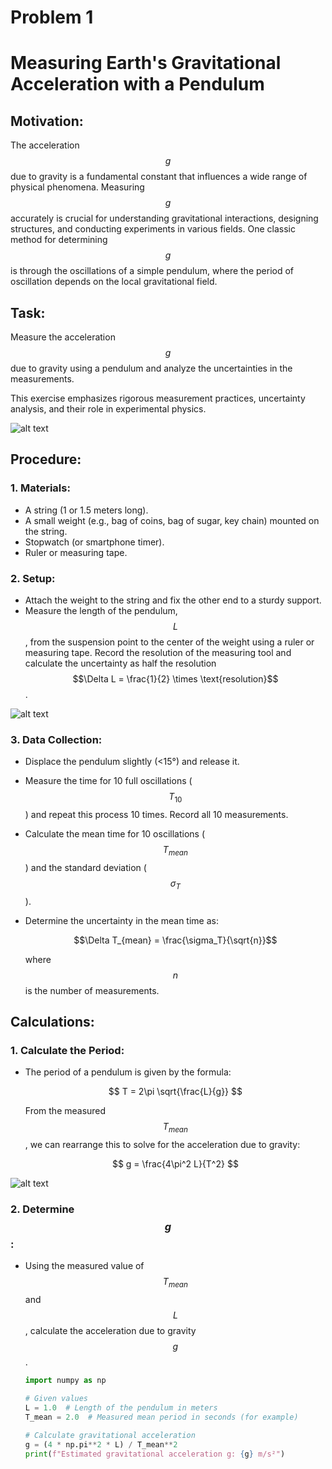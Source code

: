 # Problem 1
# Measuring Earth's Gravitational Acceleration with a Pendulum

## Motivation:
The acceleration $$g$$ due to gravity is a fundamental constant that influences a wide range of physical phenomena. Measuring $$g$$ accurately is crucial for understanding gravitational interactions, designing structures, and conducting experiments in various fields. One classic method for determining $$g$$ is through the oscillations of a simple pendulum, where the period of oscillation depends on the local gravitational field.

## Task:
Measure the acceleration $$g$$ due to gravity using a pendulum and analyze the uncertainties in the measurements.

This exercise emphasizes rigorous measurement practices, uncertainty analysis, and their role in experimental physics.




![alt text](image-2.png)

## Procedure:

### 1. Materials:
- A string (1 or 1.5 meters long).
- A small weight (e.g., bag of coins, bag of sugar, key chain) mounted on the string.
- Stopwatch (or smartphone timer).
- Ruler or measuring tape.

### 2. Setup:
- Attach the weight to the string and fix the other end to a sturdy support.
- Measure the length of the pendulum, $$L$$, from the suspension point to the center of the weight using a ruler or measuring tape. Record the resolution of the measuring tool and calculate the uncertainty as half the resolution $$\Delta L = \frac{1}{2} \times \text{resolution}$$.

![alt text](image.png)



### 3. Data Collection:
- Displace the pendulum slightly (<15°) and release it.
- Measure the time for 10 full oscillations ($$T_{10}$$) and repeat this process 10 times. Record all 10 measurements.
- Calculate the mean time for 10 oscillations ($$T_{mean}$$) and the standard deviation ($$\sigma_T$$).
- Determine the uncertainty in the mean time as:
  
  $$\Delta T_{mean} = \frac{\sigma_T}{\sqrt{n}}$$
  
  where $$n$$ is the number of measurements.

## Calculations:

### 1. Calculate the Period:
- The period of a pendulum is given by the formula:
  
  $$
  T = 2\pi \sqrt{\frac{L}{g}}
  $$

  From the measured $$T_{mean}$$, we can rearrange this to solve for the acceleration due to gravity:
  
  $$
  g = \frac{4\pi^2 L}{T^2}
  $$

![alt text](image-1.png)



### 2. Determine $$g$$:
- Using the measured value of $$T_{mean}$$ and $$L$$, calculate the acceleration due to gravity $$g$$.

  ```python
  import numpy as np

  # Given values
  L = 1.0  # Length of the pendulum in meters
  T_mean = 2.0  # Measured mean period in seconds (for example)
  
  # Calculate gravitational acceleration
  g = (4 * np.pi**2 * L) / T_mean**2
  print(f"Estimated gravitational acceleration g: {g} m/s²")
```
